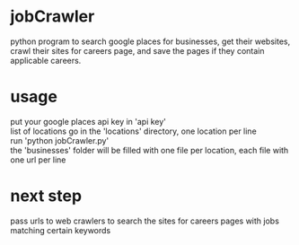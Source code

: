 # jobCrawler

python program to search google places for businesses, get their websites, crawl their sites for careers page, and save the pages if they contain applicable careers.

# usage

put your google places api key in 'api key'\
list of locations go in the 'locations' directory, one location per line\
run 'python jobCrawler.py'\
the 'businesses' folder will be filled with one file per location, each file with one url per line

# next step

pass urls to web crawlers to search the sites for careers pages with jobs matching certain keywords
